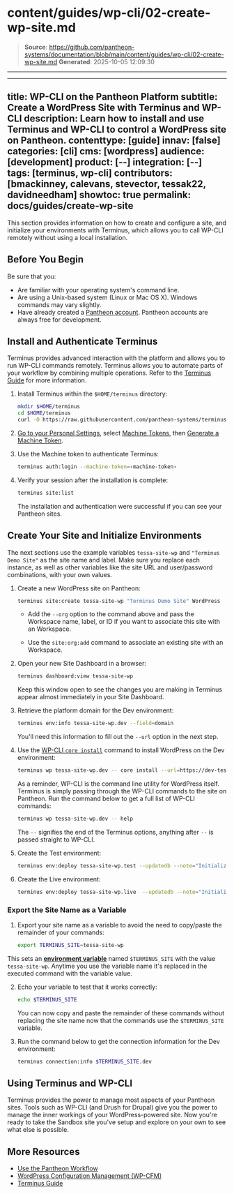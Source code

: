 # content/guides/wp-cli/02-create-wp-site.md

> **Source**: https://github.com/pantheon-systems/documentation/blob/main/content/guides/wp-cli/02-create-wp-site.md
> **Generated**: 2025-10-05 12:09:30

---

---
title: WP-CLI on the Pantheon Platform
subtitle: Create a WordPress Site with Terminus and WP-CLI
description: Learn how to install and use Terminus and WP-CLI to control a WordPress site on Pantheon.
contenttype: [guide]
innav: [false]
categories: [cli]
cms: [wordpress]
audience: [development]
product: [--]
integration: [--]
tags: [terminus, wp-cli]
contributors: [bmackinney, calevans, stevector, tessak22, davidneedham]
showtoc: true
permalink: docs/guides/create-wp-site
---

This section provides information on how to create and configure a site, and initialize your environments with Terminus, which allows you to call WP-CLI remotely without using a local installation.

## Before You Begin

Be sure that you:

- Are familiar with your operating system's command line.
- Are using a Unix-based system (Linux or Mac OS X). Windows commands may vary slightly.
- Have already created a [Pantheon account](https://pantheon.io/register?docs). Pantheon accounts are always free for development.

## Install and Authenticate Terminus

Terminus provides advanced interaction with the platform and allows you to run WP-CLI commands remotely. Terminus allows you to automate parts of your workflow by combining multiple operations. Refer to the [Terminus Guide](/terminus) for more information.

1. Install Terminus within the `$HOME/terminus` directory:

    ```bash
    mkdir $HOME/terminus
    cd $HOME/terminus
    curl -O https://raw.githubusercontent.com/pantheon-systems/terminus-installer/master/builds/installer.phar && php installer.phar install
    ```

2. [Go to your Personal Settings](/personal-settings), select [Machine Tokens](https://dashboard.pantheon.io/users/#account/tokens/), then [Generate a Machine Token](https://dashboard.pantheon.io/login?destination=%2Fuser#account/tokens/create/terminus/).

1. Use the Machine token to authenticate Terminus:

    ```bash
    terminus auth:login --machine-token=‹machine-token›
    ```

3. Verify your session after the installation is complete:

    ```bash
    terminus site:list
    ```

    The installation and authentication were successful if you can see your Pantheon sites.

## Create Your Site and Initialize Environments

<Alert title="Note" type="info">

The next sections use the example variables `tessa-site-wp` and `"Terminus Demo Site"` as the site name and label. Make sure you replace each instance, as well as other variables like the site URL and user/password combinations, with your own values.

</Alert>

1. Create a new WordPress site on Pantheon:

    ```bash
    terminus site:create tessa-site-wp "Terminus Demo Site" WordPress
    ```

    - Add the `--org` option to the command above and pass the Workspace name, label, or ID if you want to associate this site with an Workspace. 

    - Use the `site:org:add` command to associate an existing site with an Workspace.

2. Open your new Site Dashboard in a browser:

    ```bash
    terminus dashboard:view tessa-site-wp
    ```

   Keep this window open to see the changes you are making in Terminus appear almost immediately in your Site Dashboard.

3. Retrieve the platform domain for the Dev environment:

    ```bash
    terminus env:info tessa-site-wp.dev --field=domain
    ```

   You'll need this information to fill out the `--url` option in the next step.

4. Use the [WP-CLI `core install`](https://developer.wordpress.org/cli/commands/core/install/) command to install WordPress on the Dev environment:

    ```bash
    terminus wp tessa-site-wp.dev -- core install --url=https://dev-tessa-site-wp.pantheonsite.io --title="Terminus Demo Site" --admin_user=admin --admin_password=changemelater --admin_email=name@yoursite.com
    ```

    As a reminder, WP-CLI is the command line utility for WordPress itself.	Terminus is simply passing through the WP-CLI commands to the site on Pantheon. Run the command below to get a full list of WP-CLI commands:

    ```bash
    terminus wp tessa-site-wp.dev -- help
    ```

    The `--` signifies the end of the Terminus options, anything after `--` is passed straight to WP-CLI.

4. Create the Test environment:

    ```bash
    terminus env:deploy tessa-site-wp.test --updatedb --note="Initialize the Test environment"
    ```

5. Create the Live environment:

    ```bash
    terminus env:deploy tessa-site-wp.live  --updatedb --note="Initialize the Live environment"
    ```

### Export the Site Name as a Variable

1. Export your site name as a variable to avoid the need to copy/paste the remainder of your commands:

    ```bash
    export TERMINUS_SITE=tessa-site-wp
    ```

  This sets an [**environment variable**](https://en.wikipedia.org/wiki/Environment_variable) named `$TERMINUS_SITE` with the value `tessa-site-wp`. Anytime you use the variable name it's replaced in the executed command with the variable value.

2. Echo your variable to test that it works correctly:

    ```bash
    echo $TERMINUS_SITE
    ```

    You can now copy and paste the remainder of these commands without replacing the site name now that the commands use the `$TERMINUS_SITE` variable.

3. Run the command below to get the connection information for the Dev environment:

    ```bash
    terminus connection:info $TERMINUS_SITE.dev
    ```


## Using Terminus and WP-CLI

Terminus provides the power to manage most aspects of your Pantheon sites. Tools such as WP-CLI (and Drush for Drupal) give you the power to manage the inner workings of your WordPress-powered site. Now you're ready to take the Sandbox site you've setup and explore on your own to see what else is possible.

## More Resources

- [Use the Pantheon Workflow](/pantheon-workflow)
- [WordPress Configuration Management (WP-CFM)](/guides/wordpress-configurations/wp-cfm)
- [Terminus Guide](/terminus)
